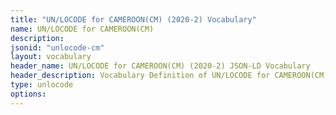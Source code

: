 ```yaml
---
title: "UN/LOCODE for CAMEROON(CM) (2020-2) Vocabulary"
name: UN/LOCODE for CAMEROON(CM) 
description: 
jsonid: "unlocode-cm"
layout: vocabulary
header_name: UN/LOCODE for CAMEROON(CM) (2020-2) JSON-LD Vocabulary
header_description: Vocabulary Definition of UN/LOCODE for CAMEROON(CM) (2020-2) semantics in HTML format. JSON-LD format is available at [unlocode-cm.jsonld](/vocabulary/unlocode-cm.jsonld)
type: unlocode
options:
---
```

